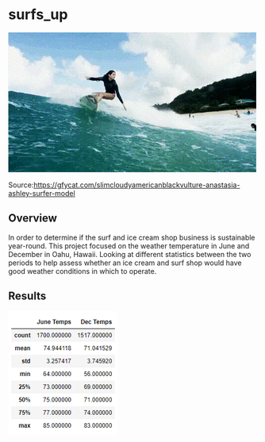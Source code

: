 # surfs_up
![img](SlimCloudyAmericanblackvulture-mobile.gif)

Source:https://gfycat.com/slimcloudyamericanblackvulture-anastasia-ashley-surfer-model

## Overview

In order to determine if the surf and ice cream shop business is sustainable year-round. This project focused on the weather temperature in June and December in Oahu, Hawaii. Looking at different statistics between the two periods to help assess whether an ice cream and surf shop would have good weather conditions in which to operate.


## Results

![img](Temperature.png)
